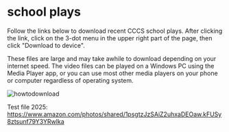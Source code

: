 # school plays
Follow the links below to download recent CCCS school plays.  After clicking the link, click on the 3-dot menu in the upper right part of the page, then click "Download to device".  

These files are large and may take awhile to download depending on your internet speed.  The video files can be played on a Windows PC using the Media Player app,  or you can use most other media players on your phone or computer regardless of operating system.  



![howtodownload](https://github.com/user-attachments/assets/30a1050f-bd50-42c4-9b7c-6024b27f369c)


Test file 2025:  https://www.amazon.com/photos/shared/1psgtzJzSAiZ2uhxaDEOaw.kFUSy8ztsunf79Y3YRwlka
